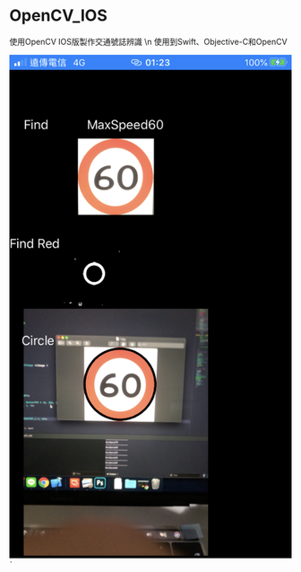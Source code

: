 # OpenCV_IOS

使用OpenCV IOS版製作交通號誌辨識 \n
使用到Swift、Objective-C和OpenCV

![image](https://github.com/trt0425/OpenCV_IOS/blob/master/IMG_5183.PNG)ˋ
